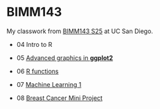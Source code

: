 # BIMM143
My classwork from [BIMM143 S25](https://bioboot.github.io/bimm143_S25/) at UC San Diego.

- 04 Intro to R

- 05 [Advanced graphics in **ggplot2**]([class05/class05.md](https://github.com/ZoeJ68/bimm143_github/blob/main/class05/class05.md))

- 06 [R functions]()

- 07 [Machine Learning 1](class07/class07.md)

- 08 [Breast Cancer Mini Project]()
